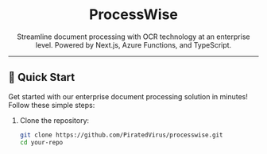 <h1 align="center">ProcessWise</h1>



<p align="center">
  Streamline document processing with OCR technology at an enterprise level. Powered by Next.js, Azure Functions, and TypeScript.
</p>

<!-- Add Badges here ![Build Status](https://travis-ci.com/yourusername/your-repo.svg?branch=main)
 -->

---

## 🚀 Quick Start

Get started with our enterprise document processing solution in minutes! Follow these simple steps:

1. Clone the repository:

   ```bash
   git clone https://github.com/PiratedVirus/processwise.git
   cd your-repo
